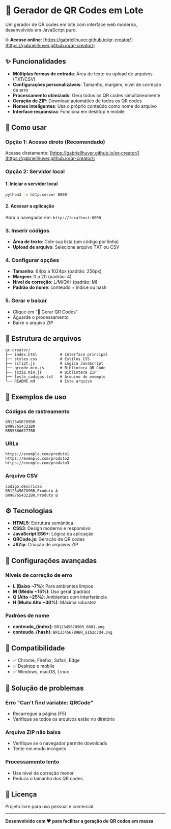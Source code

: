 # 🚀 Gerador de QR Codes em Lote

Um gerador de QR codes em lote com interface web moderna, desenvolvido em JavaScript puro.

🌐 **Acesse online**: [https://gabriellhuver.github.io/qr-creator/](https://gabriellhuver.github.io/qr-creator/)

## ✨ Funcionalidades

- **Múltiplas formas de entrada**: Área de texto ou upload de arquivos (TXT/CSV)
- **Configurações personalizáveis**: Tamanho, margem, nível de correção de erro
- **Processamento otimizado**: Gera todos os QR codes simultaneamente
- **Geração de ZIP**: Download automático de todos os QR codes
- **Nomes inteligentes**: Usa o próprio conteúdo como nome do arquivo
- **Interface responsiva**: Funciona em desktop e mobile

## 🚀 Como usar

### Opção 1: Acesso direto (Recomendado)
Acesse diretamente: [https://gabriellhuver.github.io/qr-creator/](https://gabriellhuver.github.io/qr-creator/)

### Opção 2: Servidor local
#### 1. Iniciar o servidor local
```bash
python3 -m http.server 8000
```

#### 2. Acessar a aplicação
Abra o navegador em: `http://localhost:8000`

### 3. Inserir códigos
- **Área de texto**: Cole sua lista (um código por linha)
- **Upload de arquivo**: Selecione arquivo TXT ou CSV

### 4. Configurar opções
- **Tamanho**: 64px a 1024px (padrão: 256px)
- **Margem**: 0 a 20 (padrão: 4)
- **Nível de correção**: L/M/Q/H (padrão: M)
- **Padrão do nome**: conteúdo + índice ou hash

### 5. Gerar e baixar
- Clique em "🚀 Gerar QR Codes"
- Aguarde o processamento
- Baixe o arquivo ZIP

## 📁 Estrutura de arquivos

```
qr-creator/
├── index.html          # Interface principal
├── styles.css          # Estilos CSS
├── script.js           # Lógica JavaScript
├── qrcode.min.js       # Biblioteca QR Code
├── jszip.min.js        # Biblioteca ZIP
├── teste_codigos.txt   # Arquivo de exemplo
└── README.md           # Este arquivo
```

## 🎯 Exemplos de uso

### Códigos de rastreamento
```
BR123456789BR
BR987654321BR
BR555666777BR
```

### URLs
```
https://exemplo.com/produto1
https://exemplo.com/produto2
https://exemplo.com/produto3
```

### Arquivo CSV
```csv
codigo,descricao
BR123456789BR,Produto A
BR987654321BR,Produto B
```

## ⚙️ Tecnologias

- **HTML5**: Estrutura semântica
- **CSS3**: Design moderno e responsivo
- **JavaScript ES6+**: Lógica da aplicação
- **QRCode.js**: Geração de QR codes
- **JSZip**: Criação de arquivos ZIP

## 🔧 Configurações avançadas

### Níveis de correção de erro
- **L (Baixo ~7%)**: Para ambientes limpos
- **M (Médio ~15%)**: Uso geral (padrão)
- **Q (Alto ~25%)**: Ambientes com interferência
- **H (Muito Alto ~30%)**: Máxima robustez

### Padrões de nome
- **conteudo_{index}**: `BR123456789BR_0001.png`
- **conteudo_{hash}**: `BR123456789BR_a1b2c3d4.png`

## 📱 Compatibilidade

- ✅ Chrome, Firefox, Safari, Edge
- ✅ Desktop e mobile
- ✅ Windows, macOS, Linux

## 🐛 Solução de problemas

### Erro "Can't find variable: QRCode"
- Recarregue a página (F5)
- Verifique se todos os arquivos estão no diretório

### Arquivo ZIP não baixa
- Verifique se o navegador permite downloads
- Tente em modo incógnito

### Processamento lento
- Use nível de correção menor
- Reduza o tamanho dos QR codes

## 📄 Licença

Projeto livre para uso pessoal e comercial.

---

**Desenvolvido com ❤️ para facilitar a geração de QR codes em massa**
